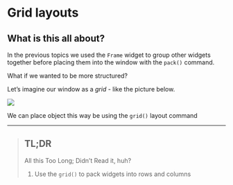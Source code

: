 # Grid layouts
 
## What is this all about?

In the previous topics we used the `Frame` widget to group other widgets together before placing them into the window with the `pack()` command. 

What if we wanted to be more structured?

Let’s imagine our window as a *grid* - like the picture below.

![](example.bmp)

We can place object this way be using the `grid()` layout command

***
>## TL;DR
>All this Too Long; Didn’t Read it, huh?
>1. Use the `grid()` to pack widgets into rows and columns

